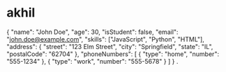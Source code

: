 # akhil
{
  "name": "John Doe",
  "age": 30,
  "isStudent": false,
  "email": "john.doe@example.com",
  "skills": ["JavaScript", "Python", "HTML"],
  "address": {
    "street": "123 Elm Street",
    "city": "Springfield",
    "state": "IL",
    "postalCode": "62704"
  },
  "phoneNumbers": [
    {
      "type": "home",
      "number": "555-1234"
    },
    {
      "type": "work",
      "number": "555-5678"
    }
  ]
}
.
